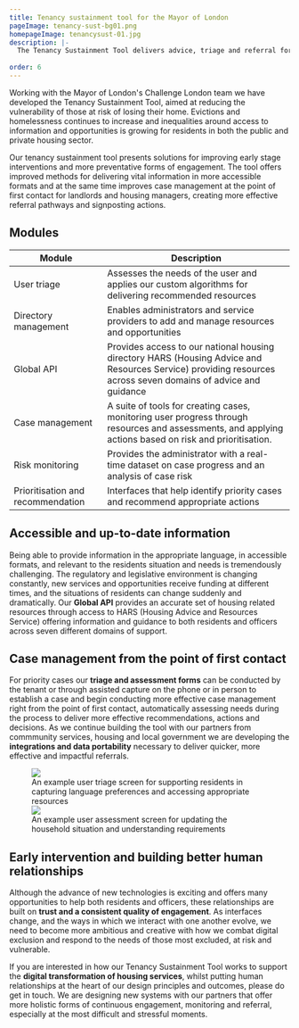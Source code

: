 ```yaml
---
title: Tenancy sustainment tool for the Mayor of London
pageImage: tenancy-sust-bg01.png
homepageImage: tenancysust-01.jpg
description: |-
  The Tenancy Sustainment Tool delivers advice, triage and referral for those at risk of losing their home. The case management platform delivers more efficient referral pathways by assessing the needs of users, recommending appropriate information and advice, and prioritising cases.  
 
order: 6
---
```


Working with the Mayor of London's Challenge London team we have developed the Tenancy Sustainment Tool, aimed at reducing the vulnerability of those at risk of losing their home. Evictions and homelessness continues to increase and inequalities around access to information and opportunities is growing for residents in both the public and private housing sector. 

Our tenancy sustainment tool presents solutions for improving early stage interventions and more preventative forms of engagement. The tool offers improved methods for delivering vital information in more accessible formats and at the same time improves case management at the point of first contact for landlords and housing managers, creating more effective referral pathways and signposting actions. 

<section>
  <h2>Modules</h2>
  <table>
    <thead>
      <tr>
<th>Module</th>
        <th>Description</th>
      </tr>
    </thead>
    <tbody>
      <tr>
        <td>User triage</td>
        <td>Assesses the needs of the user and applies our custom algorithms for delivering recommended resources</td>
      </tr>
      <tr>
        <td>Directory management</td>
        <td>Enables administrators and service providers to add and manage resources and  opportunities</td>
      </tr>
       <tr>
        <td>Global API</td>
        <td>Provides access to our national housing directory HARS (Housing Advice and Resources Service) providing resources across seven domains of advice and guidance</td>
      </tr>
      <tr>
        <td>Case management</td>
        <td>A suite of tools for creating cases, monitoring user progress through resources and assessments, and applying actions based on risk and prioritisation.</td>
      </tr>
      <tr>
        <td>Risk monitoring</td>
        <td>Provides the administrator with a real-time dataset on case progress and an analysis of case risk</td>
      </tr>
      <tr>
        <td>Prioritisation and recommendation</td>
        <td>Interfaces that help identify priority cases and recommend appropriate actions</td>
      </tr>
    </tbody>
  </table>
</section>

Accessible and up-to-date information 
---------------------------------------------------------------------------------------------------------------------------------
Being able to provide information in the appropriate language, in accessible formats, and relevant to the residents situation and needs is tremendously challenging. The regulatory and legislative environment is changing constantly, new services and opportunities receive funding at different times, and the situations of residents can change suddenly and dramatically. Our **Global API** provides an accurate set of housing related resources through access to HARS (Housing Advice and Resources Service) offering information and guidance to both residents and officers across seven different domains of support. 

Case management from the point of first contact
---------------------------------------------------------------------------------------------------------------------------------
For priority cases our **triage and assessment forms** can be conducted by the tenant or through assisted capture on the phone or in person to establish a case and begin conducting more effective case management right from the point of first contact, automatically assessing needs during the process to deliver more effective recommendations, actions and decisions. As we continue building the tool with our partners from commmunity services, housing and local government we are developing the **integrations and data portability** necessary to deliver quicker, more effective and impactful referrals. 

<figure>
  <img src="{{ '/static/images/use-cases/tenancy-sustain03.jpg' | url }}" />
  <figcaption>
    An example user triage screen for supporting residents in capturing language preferences and accessing appropriate resources
  </figcaption>
   <img src="{{ '/static/images/use-cases/tenancysust-02.jpg' | url }}" />
  <figcaption>
    An example user assessment screen for updating the household situation and understanding requirements
  </figcaption>
</figure>

Early intervention and building better human relationships
---------------------------------------------------------------------------------------------------------------------------------
Although the advance of new technologies is exciting and offers many opportunities to help both residents and officers, these relationships are built on **trust and a consistent quality of engagement**. As interfaces change, and the ways in which we interact with one another evolve, we need to become more ambitious and creative with how we combat digital exclusion and respond to the needs of those most excluded, at risk and vulnerable. 

If you are interested in how our Tenancy Sustainment Tool works to support the **digital transformation of housing services**, whilst putting human relationships at the heart of our design principles and outcomes, please do get in touch. We are designing new systems with our partners that offer more holistic forms of continuous engagement, monitoring and referral, especially at the most difficult and stressful moments.

